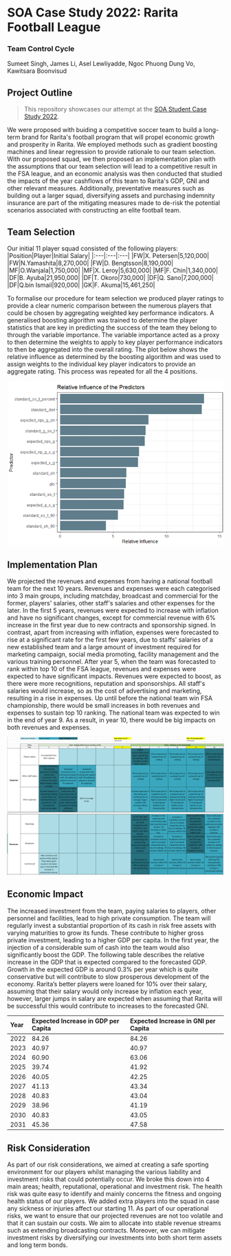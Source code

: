 # SOA Case Study 2022: Rarita Football League

### Team Control Cycle
Sumeet Singh, James Li, Asel Lewliyadde, Ngoc Phuong Dung Vo, Kawitsara Boonvisud


## Project Outline
> This repository showcases our attempt at the [SOA Student Case Study 2022](https://www.soa.org/research/opportunities/2022-student-research-case-study-challenge).  

We were proposed with buiding a competitive soccer team to build a long-term brand for Rarita's football program that will propel economic growth and prosperity in Rarita. We employed methods such as gradient boosting machines and linear regression to provide rationale to our team selection. With our proposed squad, we then proposed an implementation plan with the assumptions that our team selection will lead to a competitive result in the FSA league, and an economic analysis was then conducted that studied the impacts of the year cashflows of this team to Rarita's GDP, GNI and other relevant measures. Additionally, preventative measures such as building out a larger squad, diversifying assets and purchasing indemnity insurance are part of the mitigating measures made to de-risk the potential scenarios associated with constructing an elite football team. 

## Team Selection
Our initial 11 player squad consisted of the following players:
|Position|Player|Initial Salary|
|:---|:---|:---|
|FW|X. Petersen|5,120,000|
|FW|N.Yamashita|8,270,000|
|FW|D. Bengtsson|8,190,000|
|MF|O.Wanjala|1,750,000|
|MF|X. Leroy|5,630,000|
|MF|F. Chin|1,340,000|
|DF|B. Ayuba|21,950,000|
|DF|T. Okoro|730,000|
|DF|Q. Sano|7,200,000|
|DF|Q.bin Ismail|920,000|
|GK|F. Akuma|15,461,250|

To formalise our procedure for team selection we produced player ratings to provide a clear numeric comparison between the numerous players that could be chosen by aggregating weighted key performance indicators. A generalised boosting algorithm was trained to determine the player statistics that are key in predicting the success of the team they belong to through the variable importance. The variable importance  acted as a proxy to then determine the weights to apply to key player performance indicators to then be aggregated into the overall rating. The plot below shows the relative influence as determined by the boosting algorithm and was used to assign weights to the individual key player indicators to provide an aggregate rating. This process was repeated for all the 4 positions.

![Figure 1](Shooting%20Rel%20Influence.png)

## Implementation Plan

We projected the revenues and expenses from having a national football team for the next 10 years. Revenues and expenses were each categorised into 3 main groups, including matchday, broadcast and commercial for the former, players' salaries, other staff's salaries and other expenses for the later. In the first 5 years, revenues were expected to increase with inflation and have no significant changes, except for commercial revenue with 6% increase in the first year due to new contracts and sponsorship signed. In contrast, apart from increasing with inflation, expenses were forecasted to rise at a significant rate for the first few years, due to staffs' salaries of a new established team and a large amount of investment required for marketing campaign, social media promoting, facility management and the various training personnel. 
After year 5, when the team was forecasted to rank within top 10 of the FSA league, revenues and expenses were expected to have significant impacts. Revenues were expected to boost, as there were more recognitions, reputation and sponsorships. All staff's salaries would increase, so as the cost of advertising and marketing, resulting in a rise in expenses. Up until before the national team win FSA championship, there would be small increases in both revenues and expenses to sustain top 10 ranking. 
The national team was expected to win in the end of year 9. As a result, in year 10, there would be big impacts on both revenues and expenses. 

![Figure 2](Proposed%20Expenses.png)
![Figure 3](Proposed%20Revenues.png)

## Economic Impact
The increased investment from the team, paying salaries to players, other personnel and facilities, lead to high private consumption. The team will regularly invest a substantial proportion of its cash in risk free assets with varying maturities to grow its funds. These contribute to higher gross private investment, leading to a higher GDP per capita. In the first year, the injection of a considerable sum of cash into the team would also significantly boost the GDP. The following table describes the relative increase in the GDP that is expected compared to the forecasted GDP. Growth in the expected GDP is around 0.3% per year which is quite conservative but will contribute to slow prosperous development of the economy. Rarita’s better players were loaned for 10% over their salary, assuming that their salary would only increase by inflation each year, however, larger jumps in salary are expected when assuming that Rarita will be successful this would contribute to increases to the forecasted GNI.

|Year|Expected Increase in GDP per Capita|Expected Increase in GNI per Capita|
|:---|:---|:---|
|2022|84.26|84.26|
|2023|40.97|40.97|
|2024|60.90|63.06|
|2025|39.74|41.92|
|2026|40.05|42.25|
|2027|41.13|43.34|
|2028|40.83|43.04|
|2029|38.96|41.19|
|2030|40.83|43.05|
|2031|45.36|47.58|

## Risk Consideration

As part of our risk considerations, we aimed at creating a safe sporting environment for our players whilst managing the various liability and investment risks that could potentially occur. We broke this down into 4 main areas; health, reputational, operational and investment risk. The health risk was quite easy to identify and mainly concerns the fitness and ongoing health status of our players. We added extra players into the squad in case any sickness or injuries affect our starting 11. As part of our operational risks, we want to ensure that our projected revenues are not too volatile and that it can sustain our costs. We aim to allocate into stable revenue streams such as extending broadcasting contracts. Moreover, we can mitigate investment risks by diversifying our investments into both short term assets and long term bonds.
